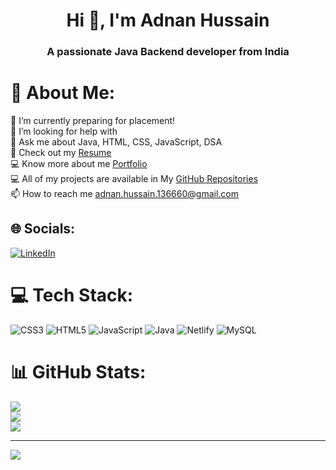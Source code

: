 <h1 align="center">Hi 👋, I'm Adnan Hussain</h1>
<h3 align="center">A passionate Java Backend developer from India</h3>

# 💫 About Me:
🔭 I’m currently preparing for placement!<br>🤝 I’m looking for help with<br>💬 Ask me about Java, HTML, CSS, JavaScript, DSA<br>📄 Check out my [Resume]()<br>💻 Know more about me [Portfolio]()<br>💻 All of my projects are available in My [GitHub Repositories](https://github.com/adnan25042001?tab=repositories)<br>📫 How to reach me adnan.hussain.136660@gmail.com


## 🌐 Socials:
[![LinkedIn](https://img.shields.io/badge/LinkedIn-%230077B5.svg?logo=linkedin&logoColor=white)](https://linkedin.com/in/adnan2504) 

# 💻 Tech Stack:
![CSS3](https://img.shields.io/badge/css3-%231572B6.svg?style=for-the-badge&logo=css3&logoColor=white) ![HTML5](https://img.shields.io/badge/html5-%23E34F26.svg?style=for-the-badge&logo=html5&logoColor=white) ![JavaScript](https://img.shields.io/badge/javascript-%23323330.svg?style=for-the-badge&logo=javascript&logoColor=%23F7DF1E) ![Java](https://img.shields.io/badge/java-%23ED8B00.svg?style=for-the-badge&logo=java&logoColor=white) ![Netlify](https://img.shields.io/badge/netlify-%23000000.svg?style=for-the-badge&logo=netlify&logoColor=#00C7B7) ![MySQL](https://img.shields.io/badge/mysql-%2300f.svg?style=for-the-badge&logo=mysql&logoColor=white)
# 📊 GitHub Stats:
![](https://github-readme-stats.vercel.app/api?username=adnan25042001&theme=dark&hide_border=false&include_all_commits=false&count_private=false)<br/>
![](https://github-readme-streak-stats.herokuapp.com/?user=adnan25042001&theme=dark&hide_border=false)<br/>
![](https://github-readme-stats.vercel.app/api/top-langs/?username=adnan25042001&theme=dark&hide_border=false&include_all_commits=false&count_private=false&layout=compact)

---
[![](https://visitcount.itsvg.in/api?id=adnan25042001&icon=0&color=0)](https://www.linkedin.com/in/adnanhussain0425/)

